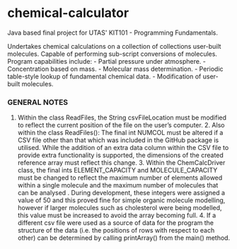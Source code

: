 # chemical-calculator
Java based final project for UTAS' KIT101 - Programming Fundamentals. 

Undertakes chemical calculations on a collection of collections user-built molecules.
Capable of performing sub-script conversions of molecules. 
Program capabilities include:
	- Partial pressure under atmosphere. 
	- Concentration based on mass. 
	- Molecular mass determination. 
	- Periodic table-style lookup of fundamental chemical data. 
	- Modification of user-built molecules. 

### GENERAL NOTES ###
1.	Within the class ReadFiles, the String csvFileLocation must be modified to reflect the current position of the file on the user’s computer.
	2.	Also within the class ReadFiles(): The final int NUMCOL must be altered if a CSV file other than that which was included in the GitHub package is utilised. While the addition of an extra data column within the CSV file to provide extra functionality is supported, the dimensions of the created reference array must reflect this change. 
	3.	Within the ChemCalcDriver class, the final ints ELEMENT_CAPACITY and MOLECULE_CAPACITY must be changed to reflect the maximum number of elements allowed within a single molecule and the maximum number of molecules that can be analysed . During development, these integers were assigned a value of 50 and this proved fine for simple organic molecule modelling, however if larger molecules such as cholesterol were being modelled, this value must be increased to avoid the array becoming full. 
	4.	If a different csv file were used as a source of data for the program the structure of the data (i.e. the positions of rows with respect to each other) can be determined by calling printArray() from the main() method. 
